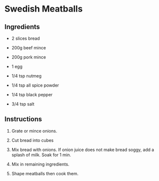 # Swedish Meatballs

## Ingredients

* 2 slices bread

* 200g beef mince

* 200g pork mince

* 1 egg

* 1/4 tsp nutmeg

* 1/4 tsp all spice powder

* 1/4 tsp black pepper

* 3/4 tsp salt

## Instructions

1. Grate or mince onions.

2. Cut bread into cubes

3. Mix bread with onions. If onion juice does not make bread soggy, add a splash of milk. Soak for 1 min.

4. Mix in remaining ingredients.

5. Shape meatballs then cook them.


